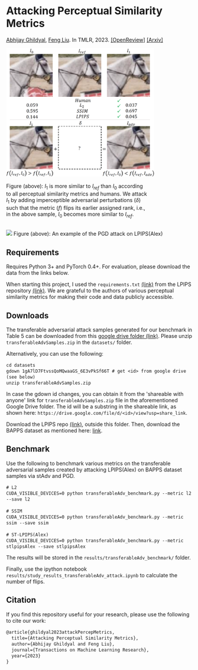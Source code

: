 # Attacking Perceptual Similarity Metrics

[Abhijay Ghildyal](https://abhijay9.github.io/), [Feng Liu](http://web.cecs.pdx.edu/~fliu/). In TMLR, 2023. [[OpenReview]](https://openreview.net/forum?id=r9vGSpbbRO) [[Arxiv]]()

<img src="imgs/teaser.png" width=400>

Figure (above): $I_1$ is more similar to $I_{ref}$ than $I_{0}$ according <br/> 
to all perceptual similarity metrics and humans. We attack <br/>
$I_1$ by adding imperceptible adversarial perturbations ($\delta$) <br/>
such that the metric ($f$) flips its earlier assigned rank, i.e., <br/>
in the above sample, $I_0$ becomes more similar to $I_{ref}$.

<br/>

<img src="https://abhijay9.github.io/images/lpips_pgd.gif" width=300 />
Figure (above): An example of the PGD attack on LPIPS(Alex)

## Requirements

Requires Python 3+ and PyTorch 0.4+. For evaluation, please download the data from the links below. 

When starting this project, I used the `requirements.txt` [(link)](https://github.com/richzhang/PerceptualSimilarity/blob/master/requirements.txt) from the LPIPS repository [(link)](https://github.com/richzhang/PerceptualSimilarity/). We are grateful to the authors of various perceptual similarity metrics for making their code and data publicly accessible.

## Downloads

The transferable adversarial attack samples generated for our benchmark in Table 5 can be downloaded from this [google drive folder (link)](https://drive.google.com/drive/folders/1uocGBWYrxAogMYlHaqFyidB-pjXVcJ7H?usp=sharing). Please unzip `transferableAdvSamples.zip` in the `datasets/` folder.

Alternatively, you can use the following:
```
cd datasets
gdown 1gA7lD7FtvssQoMQwaaGS_6E3vPkSf66T # get <id> from google drive (see below)
unzip transferableAdvSamples.zip
```
In case the gdown id changes, you can obtain it from the 'shareable with anyone' link for `transferableAdvSamples.zip` file in the aforementioned Google Drive folder. The id will be a substring in the shareable link, as shown here: `https://drive.google.com/file/d/<id>/view?usp=share_link`.

Download the LPIPS repo [(link)](https://github.com/richzhang/PerceptualSimilarity), outside this folder. Then, download the BAPPS dataset as mentioned here: [link](https://github.com/richzhang/PerceptualSimilarity#2-berkeley-adobe-perceptual-patch-similarity-bapps-dataset).

## Benchmark

Use the following to benchmark various metrics on the transferable adversarial samples created by attacking LPIPS(Alex) on BAPPS dataset samples via stAdv and PGD.

```
# L2
CUDA_VISIBLE_DEVICES=0 python transferableAdv_benchmark.py --metric l2 --save l2

# SSIM
CUDA_VISIBLE_DEVICES=0 python transferableAdv_benchmark.py --metric ssim --save ssim

# ST-LPIPS(Alex)
CUDA_VISIBLE_DEVICES=0 python transferableAdv_benchmark.py --metric stlpipsAlex --save stlpipsAlex
```

The results will be stored in the `results/transferableAdv_benchmark/` folder. 

Finally, use the ipython notebook `results/study_results_transferableAdv_attack.ipynb` to calculate the number of flips.

## Citation

If you find this repository useful for your research, please use the following to cite our work:

```
@article{ghildyal2023attackPercepMetrics,
  title={Attacking Perceptual Similarity Metrics},
  author={Abhijay Ghildyal and Feng Liu},
  journal={Transactions on Machine Learning Research},
  year={2023}
}
```
